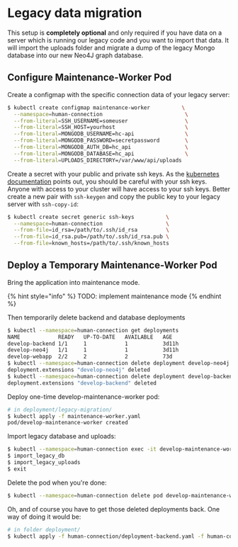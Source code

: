 # Legacy data migration

This setup is **completely optional** and only required if you have data on a
server which is running our legacy code and you want to import that data. It
will import the uploads folder and migrate a dump of the legacy Mongo database
into our new Neo4J graph database.

## Configure Maintenance-Worker Pod

Create a configmap with the specific connection data of your legacy server:

```bash
$ kubectl create configmap maintenance-worker          \
  --namespace=human-connection                          \
  --from-literal=SSH_USERNAME=someuser                  \
  --from-literal=SSH_HOST=yourhost                      \
  --from-literal=MONGODB_USERNAME=hc-api                \
  --from-literal=MONGODB_PASSWORD=secretpassword        \
  --from-literal=MONGODB_AUTH_DB=hc_api                 \
  --from-literal=MONGODB_DATABASE=hc_api                \
  --from-literal=UPLOADS_DIRECTORY=/var/www/api/uploads
```

Create a secret with your public and private ssh keys. As the [kubernetes documentation](https://kubernetes.io/docs/concepts/configuration/secret/#use-case-pod-with-ssh-keys) points out, you should be careful with your ssh keys. Anyone with access to your cluster will have access to your ssh keys. Better create a new pair with `ssh-keygen` and copy the public key to your legacy server with `ssh-copy-id`:

```bash
$ kubectl create secret generic ssh-keys          \
  --namespace=human-connection                    \
  --from-file=id_rsa=/path/to/.ssh/id_rsa         \
  --from-file=id_rsa.pub=/path/to/.ssh/id_rsa.pub \
  --from-file=known_hosts=/path/to/.ssh/known_hosts
```

## Deploy a Temporary Maintenance-Worker Pod

Bring the application into maintenance mode.

{% hint style="info" %} TODO: implement maintenance mode {% endhint %}


Then temporarily delete backend and database deployments

```bash
$ kubectl --namespace=human-connection get deployments
NAME            READY   UP-TO-DATE   AVAILABLE   AGE
develop-backend 1/1     1            1           3d11h
develop-neo4j   1/1     1            1           3d11h
develop-webapp  2/2     2            2           73d
$ kubectl --namespace=human-connection delete deployment develop-neo4j
deployment.extensions "develop-neo4j" deleted
$ kubectl --namespace=human-connection delete deployment develop-backend
deployment.extensions "develop-backend" deleted
```

Deploy one-time develop-maintenance-worker pod:

```bash
# in deployment/legacy-migration/
$ kubectl apply -f maintenance-worker.yaml
pod/develop-maintenance-worker created
```

Import legacy database and uploads:

```bash
$ kubectl --namespace=human-connection exec -it develop-maintenance-worker bash
$ import_legacy_db
$ import_legacy_uploads
$ exit
```

Delete the pod when you're done:

```bash
$ kubectl --namespace=human-connection delete pod develop-maintenance-worker
```

Oh, and of course you have to get those deleted deployments back. One way of
doing it would be:

```bash
# in folder deployment/
$ kubectl apply -f human-connection/deployment-backend.yaml -f human-connection/deployment-neo4j.yaml
```

